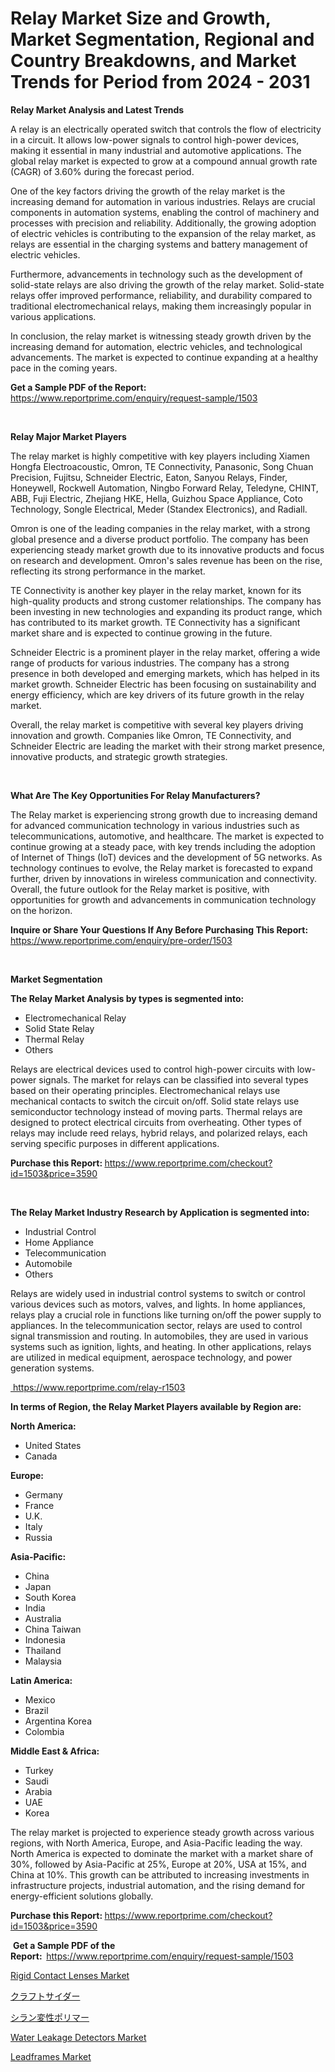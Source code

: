 <p><h1>Relay Market Size and Growth, Market Segmentation, Regional and Country Breakdowns, and Market Trends for Period from 2024 -  2031</h1></p><p><strong>Relay Market Analysis and Latest Trends</strong></p>
<p><p>A relay is an electrically operated switch that controls the flow of electricity in a circuit. It allows low-power signals to control high-power devices, making it essential in many industrial and automotive applications. The global relay market is expected to grow at a compound annual growth rate (CAGR) of 3.60% during the forecast period. </p><p>One of the key factors driving the growth of the relay market is the increasing demand for automation in various industries. Relays are crucial components in automation systems, enabling the control of machinery and processes with precision and reliability. Additionally, the growing adoption of electric vehicles is contributing to the expansion of the relay market, as relays are essential in the charging systems and battery management of electric vehicles.</p><p>Furthermore, advancements in technology such as the development of solid-state relays are also driving the growth of the relay market. Solid-state relays offer improved performance, reliability, and durability compared to traditional electromechanical relays, making them increasingly popular in various applications.</p><p>In conclusion, the relay market is witnessing steady growth driven by the increasing demand for automation, electric vehicles, and technological advancements. The market is expected to continue expanding at a healthy pace in the coming years.</p></p>
<p><strong>Get a Sample PDF of the Report:&nbsp;</strong> <a href="https://www.reportprime.com/enquiry/request-sample/1503">https://www.reportprime.com/enquiry/request-sample/1503</a></p>
<p>&nbsp;</p>
<p><strong>Relay Major Market Players</strong></p>
<p><p>The relay market is highly competitive with key players including Xiamen Hongfa Electroacoustic, Omron, TE Connectivity, Panasonic, Song Chuan Precision, Fujitsu, Schneider Electric, Eaton, Sanyou Relays, Finder, Honeywell, Rockwell Automation, Ningbo Forward Relay, Teledyne, CHINT, ABB, Fuji Electric, Zhejiang HKE, Hella, Guizhou Space Appliance, Coto Technology, Songle Electrical, Meder (Standex Electronics), and Radiall.</p><p>Omron is one of the leading companies in the relay market, with a strong global presence and a diverse product portfolio. The company has been experiencing steady market growth due to its innovative products and focus on research and development. Omron's sales revenue has been on the rise, reflecting its strong performance in the market.</p><p>TE Connectivity is another key player in the relay market, known for its high-quality products and strong customer relationships. The company has been investing in new technologies and expanding its product range, which has contributed to its market growth. TE Connectivity has a significant market share and is expected to continue growing in the future.</p><p>Schneider Electric is a prominent player in the relay market, offering a wide range of products for various industries. The company has a strong presence in both developed and emerging markets, which has helped in its market growth. Schneider Electric has been focusing on sustainability and energy efficiency, which are key drivers of its future growth in the relay market.</p><p>Overall, the relay market is competitive with several key players driving innovation and growth. Companies like Omron, TE Connectivity, and Schneider Electric are leading the market with their strong market presence, innovative products, and strategic growth strategies.</p></p>
<p>&nbsp;</p>
<p><strong>What Are The Key Opportunities For Relay Manufacturers?</strong></p>
<p><p>The Relay market is experiencing strong growth due to increasing demand for advanced communication technology in various industries such as telecommunications, automotive, and healthcare. The market is expected to continue growing at a steady pace, with key trends including the adoption of Internet of Things (IoT) devices and the development of 5G networks. As technology continues to evolve, the Relay market is forecasted to expand further, driven by innovations in wireless communication and connectivity. Overall, the future outlook for the Relay market is positive, with opportunities for growth and advancements in communication technology on the horizon.</p></p>
<p><strong>Inquire or Share Your Questions If Any Before Purchasing This Report:</strong> <a href="https://www.reportprime.com/enquiry/pre-order/1503">https://www.reportprime.com/enquiry/pre-order/1503</a></p>
<p>&nbsp;</p>
<p><strong>Market Segmentation</strong></p>
<p><strong>The Relay Market Analysis by types is segmented into:</strong></p>
<p><ul><li>Electromechanical Relay</li><li>Solid State Relay</li><li>Thermal Relay</li><li>Others</li></ul></p>
<p><p>Relays are electrical devices used to control high-power circuits with low-power signals. The market for relays can be classified into several types based on their operating principles. Electromechanical relays use mechanical contacts to switch the circuit on/off. Solid state relays use semiconductor technology instead of moving parts. Thermal relays are designed to protect electrical circuits from overheating. Other types of relays may include reed relays, hybrid relays, and polarized relays, each serving specific purposes in different applications.</p></p>
<p><strong>Purchase this Report:&nbsp;</strong><a href="https://www.reportprime.com/checkout?id=1503&price=3590">https://www.reportprime.com/checkout?id=1503&price=3590</a></p>
<p>&nbsp;</p>
<p><strong>The Relay Market Industry Research by Application is segmented into:</strong></p>
<p><ul><li>Industrial Control</li><li>Home Appliance</li><li>Telecommunication</li><li>Automobile</li><li>Others</li></ul></p>
<p><p>Relays are widely used in industrial control systems to switch or control various devices such as motors, valves, and lights. In home appliances, relays play a crucial role in functions like turning on/off the power supply to appliances. In the telecommunication sector, relays are used to control signal transmission and routing. In automobiles, they are used in various systems such as ignition, lights, and heating. In other applications, relays are utilized in medical equipment, aerospace technology, and power generation systems.</p></p>
<p><a href="https://www.reportprime.com/relay-r1503">&nbsp;https://www.reportprime.com/relay-r1503</a></p>
<p><strong>In terms of Region, the Relay Market Players available by Region are:</strong></p>
<p>
    <p> <strong> North America: </strong>
        <ul>
            <li>United States</li>
            <li>Canada</li>
        </ul>
        </p> 
    <p> <strong> Europe: </strong>
        <ul>
            <li>Germany</li>
            <li>France</li>
            <li>U.K.</li>
            <li>Italy</li>
            <li>Russia</li>
        </ul>
        </p> 
    <p> <strong> Asia-Pacific: </strong>
        <ul>
            <li>China</li>
            <li>Japan</li>
            <li>South Korea</li>
            <li>India</li>
            <li>Australia</li>
            <li>China Taiwan</li>
            <li>Indonesia</li>
            <li>Thailand</li>
            <li>Malaysia</li>
        </ul>
        </p> 
    <p> <strong> Latin America: </strong>
        <ul>
            <li>Mexico</li>
            <li>Brazil</li>
            <li>Argentina Korea</li>
            <li>Colombia</li>
        </ul>
        </p> 
    <p> <strong> Middle East & Africa: </strong>
        <ul>
            <li>Turkey</li>
            <li>Saudi</li>
            <li>Arabia</li>
            <li>UAE</li>
            <li>Korea</li>
        </ul>
    </p>
    </p>
<p><p>The relay market is projected to experience steady growth across various regions, with North America, Europe, and Asia-Pacific leading the way. North America is expected to dominate the market with a market share of 30%, followed by Asia-Pacific at 25%, Europe at 20%, USA at 15%, and China at 10%. This growth can be attributed to increasing investments in infrastructure projects, industrial automation, and the rising demand for energy-efficient solutions globally.</p></p>
<p><strong>Purchase this Report: </strong><a href="https://www.reportprime.com/checkout?id=1503&price=3590">https://www.reportprime.com/checkout?id=1503&price=3590</a></p>
<p>&nbsp;<strong>Get a Sample PDF of the Report:&nbsp;&nbsp;</strong><a href="https://www.reportprime.com/enquiry/request-sample/1503">https://www.reportprime.com/enquiry/request-sample/1503</a></p>
<p><strong></strong></p>
<p><p><a href="https://issuu.com/reportprime-2/docs/rigid-contact-lenses-market-size-2030.pptx">Rigid Contact Lenses Market</a></p><p><a href="https://github.com/AriMuller2009/Market-Research-Report-List-1/blob/main/507553171240.md">クラフトサイダー</a></p><p><a href="https://github.com/dathomson6534/Market-Research-Report-List-1/blob/main/925110071241.md">シラン変性ポリマー</a></p><p><a href="https://github.com/Airanohannonzb68e5pb53oc1/Market-Research-Report-List-2/blob/main/water-leakage-detectors-market.md">Water Leakage Detectors Market</a></p><p><a href="https://github.com/fiixsa/Market-Research-Report-List-2/blob/main/leadframes-market.md">Leadframes Market</a></p></p>